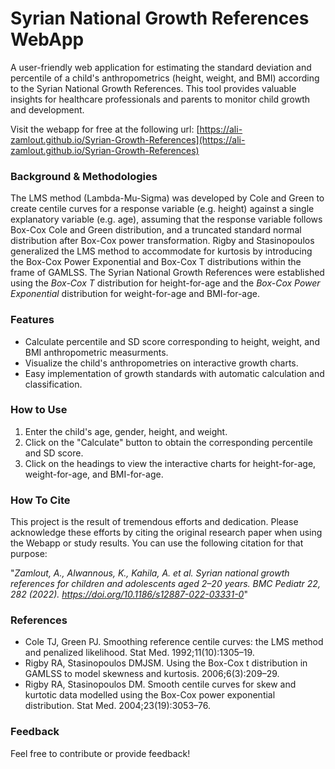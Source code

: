 # Syrian National Growth References WebApp
A user-friendly web application for estimating the standard deviation and percentile of a child's anthropometrics (height, weight, and BMI) according to the Syrian National Growth References. This tool provides valuable insights for healthcare professionals and parents to monitor child growth and development.  

Visit the webapp for free at the following url: [https://ali-zamlout.github.io/Syrian-Growth-References](https://ali-zamlout.github.io/Syrian-Growth-References)  

  
### Background & Methodologies
The LMS method (Lambda-Mu-Sigma) was developed by Cole and Green to create centile curves for a response variable (e.g. height) against a single explanatory variable (e.g. age), assuming that the response variable follows Box-Cox Cole and Green distribution, and a truncated standard normal distribution after Box-Cox power transformation. Rigby and Stasinopoulos generalized the LMS method to accommodate for kurtosis by introducing the Box-Cox Power Exponential and Box-Cox T distributions within the frame of GAMLSS. The Syrian National Growth References were established using the _Box-Cox T_ distribution for height-for-age and the _Box-Cox Power Exponential_ distribution for weight-for-age and BMI-for-age.  

  
### Features
- Calculate percentile and SD score corresponding to height, weight, and BMI anthropometric measurments.
- Visualize the child's anthropometries on interactive growth charts.
- Easy implementation of growth standards with automatic calculation and classification.

  
### How to Use
1. Enter the child's age, gender, height, and weight.
2. Click on the "Calculate" button to obtain the corresponding percentile and SD score.
3. Click on the headings to view the interactive charts for height-for-age, weight-for-age, and BMI-for-age.


### How To Cite
This project is the result of tremendous efforts and dedication. Please acknowledge these efforts by citing the original research paper when using the Webapp or study results. You can use the following citation for that purpose:  

"_Zamlout, A., Alwannous, K., Kahila, A. et al. Syrian national growth references for children and adolescents aged 2–20 years. BMC Pediatr 22, 282 (2022). https://doi.org/10.1186/s12887-022-03331-0_"

  
### References
- Cole TJ, Green PJ. Smoothing reference centile curves: the LMS method and penalized likelihood. Stat Med. 1992;11(10):1305–19.
- Rigby RA, Stasinopoulos DMJSM. Using the Box-Cox t distribution in GAMLSS to model skewness and kurtosis. 2006;6(3):209–29.
- Rigby RA, Stasinopoulos DM. Smooth centile curves for skew and kurtotic data modelled using the Box-Cox power exponential distribution. Stat Med. 2004;23(19):3053–76.

  

### Feedback
Feel free to contribute or provide feedback!
